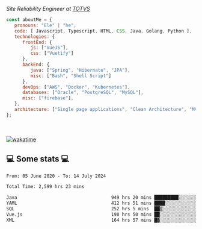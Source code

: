 <p><em>Site Reliability Engineer at <a href="https://www.totvs.com/">TOTVS</a></br>
</em></p>


```javascript
const aboutMe = {
   pronouns: "Ele" | "he",
   code: [ Javascript, Typescript, HTML, CSS, Java, Golang, Python ],
   technologies: {
      frontEnd: {
         js: ["VueJS"],
         css: ["Vuetify"]
      },
      backEnd: {
         java: ["Spring", "Hibernate", "JPA"],
         misc: ["Bash", "Shell Script"]
      },
      devOps: ["AWS", "Docker", "Kubernetes"],
      databases: ["Oracle", "PostgreSQL", "MySQL"],
      misc: ["firebase"],
   },
   architecture: ["Single page applications", "Clean Architecture", "MVC", "Microservices"],
};
```
</br></br>
[![wakatime](https://wakatime.com/badge/user/a3a8ed06-d304-4d6b-bc86-4adc418cdea7.svg)](https://wakatime.com/@a3a8ed06-d304-4d6b-bc86-4adc418cdea7)
<h2>💻 Some stats 💻</h2>

<!--START_SECTION:waka-->

```txt
From: 05 June 2020 - To: 14 July 2024

Total Time: 2,599 hrs 23 mins

Java                                   949 hrs 20 mins █████████░░░░░░░░░░░░░░░░   36.52 %
YAML                                   412 hrs 51 mins ████░░░░░░░░░░░░░░░░░░░░░   15.88 %
SQL                                    252 hrs 5 mins  ██▒░░░░░░░░░░░░░░░░░░░░░░   09.70 %
Vue.js                                 198 hrs 50 mins ██░░░░░░░░░░░░░░░░░░░░░░░   07.65 %
XML                                    164 hrs 57 mins █▓░░░░░░░░░░░░░░░░░░░░░░░   06.35 %
```

<!--END_SECTION:waka-->
